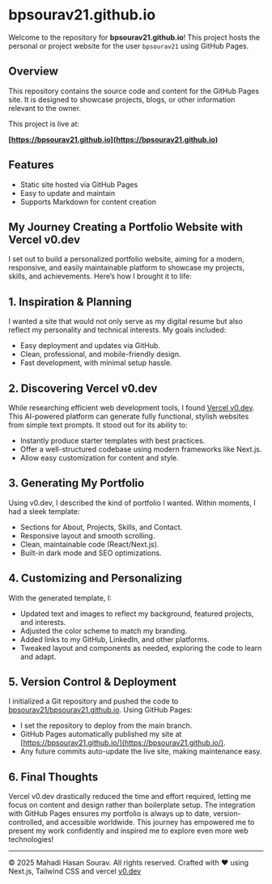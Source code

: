# bpsourav21.github.io

Welcome to the repository for **bpsourav21.github.io**! This project hosts the personal or project website for the user `bpsourav21` using GitHub Pages.

## Overview

This repository contains the source code and content for the GitHub Pages site. It is designed to showcase projects, blogs, or other information relevant to the owner.

This project is live at:

**[https://bpsourav21.github.io](https://bpsourav21.github.io)**

## Features

- Static site hosted via GitHub Pages
- Easy to update and maintain
- Supports Markdown for content creation


## My Journey Creating a Portfolio Website with Vercel v0.dev

I set out to build a personalized portfolio website, aiming for a modern, responsive, and easily maintainable platform to showcase my projects, skills, and achievements. Here’s how I brought it to life:

## 1. Inspiration & Planning

I wanted a site that would not only serve as my digital resume but also reflect my personality and technical interests. My goals included:
- Easy deployment and updates via GitHub.
- Clean, professional, and mobile-friendly design.
- Fast development, with minimal setup hassle.

## 2. Discovering Vercel v0.dev

While researching efficient web development tools, I found [Vercel v0.dev](https://v0.dev/). This AI-powered platform can generate fully functional, stylish websites from simple text prompts. It stood out for its ability to:
- Instantly produce starter templates with best practices.
- Offer a well-structured codebase using modern frameworks like Next.js.
- Allow easy customization for content and style.

## 3. Generating My Portfolio

Using v0.dev, I described the kind of portfolio I wanted. Within moments, I had a sleek template:
- Sections for About, Projects, Skills, and Contact.
- Responsive layout and smooth scrolling.
- Clean, maintainable code (React/Next.js).
- Built-in dark mode and SEO optimizations.

## 4. Customizing and Personalizing

With the generated template, I:
- Updated text and images to reflect my background, featured projects, and interests.
- Adjusted the color scheme to match my branding.
- Added links to my GitHub, LinkedIn, and other platforms.
- Tweaked layout and components as needed, exploring the code to learn and adapt.

## 5. Version Control & Deployment

I initialized a Git repository and pushed the code to [bpsourav21/bpsourav21.github.io](https://github.com/bpsourav21/bpsourav21.github.io). Using GitHub Pages:
- I set the repository to deploy from the main branch.
- GitHub Pages automatically published my site at [https://bpsourav21.github.io/](https://bpsourav21.github.io/).
- Any future commits auto-update the live site, making maintenance easy.

## 6. Final Thoughts

Vercel v0.dev drastically reduced the time and effort required, letting me focus on content and design rather than boilerplate setup. The integration with GitHub Pages ensures my portfolio is always up to date, version-controlled, and accessible worldwide. This journey has empowered me to present my work confidently and inspired me to explore even more web technologies!

---

© 2025 Mahadi Hasan Sourav. All rights reserved.
Crafted with ❤️ using Next.js, Tailwind CSS and vercel [v0.dev](https://v0.dev)